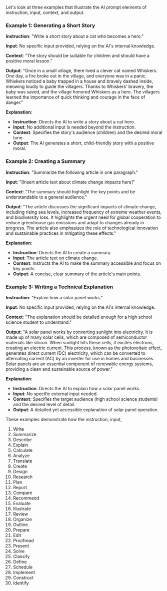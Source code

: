 Let's look at three examples that illustrate the AI prompt elements of instruction, input, context, and output.

### Example 1: Generating a Short Story

**Instruction**:
"Write a short story about a cat who becomes a hero."

**Input**:
No specific input provided, relying on the AI's internal knowledge.

**Context**:
"The story should be suitable for children and should have a positive moral lesson."

**Output**:
"Once in a small village, there lived a clever cat named Whiskers. One day, a fire broke out in the village, and everyone was in a panic. Whiskers noticed a baby trapped in a house and bravely dashed inside, meowing loudly to guide the villagers. Thanks to Whiskers' bravery, the baby was saved, and the village honored Whiskers as a hero. The villagers learned the importance of quick thinking and courage in the face of danger."

**Explanation**:
- **Instruction**: Directs the AI to write a story about a cat hero.
- **Input**: No additional input is needed beyond the instruction.
- **Context**: Specifies the story's audience (children) and the desired moral tone.
- **Output**: The AI generates a short, child-friendly story with a positive moral.

### Example 2: Creating a Summary

**Instruction**:
"Summarize the following article in one paragraph."

**Input**:
"[Insert article text about climate change impacts here]"

**Context**:
"The summary should highlight the key points and be understandable to a general audience."

**Output**:
"The article discusses the significant impacts of climate change, including rising sea levels, increased frequency of extreme weather events, and biodiversity loss. It highlights the urgent need for global cooperation to reduce greenhouse gas emissions and adapt to changes already in progress. The article also emphasizes the role of technological innovation and sustainable practices in mitigating these effects."

**Explanation**:
- **Instruction**: Directs the AI to create a summary.
- **Input**: The article text on climate change.
- **Context**: Instructs the AI to make the summary accessible and focus on key points.
- **Output**: A concise, clear summary of the article's main points.

### Example 3: Writing a Technical Explanation

**Instruction**:
"Explain how a solar panel works."

**Input**:
No specific input provided, relying on the AI's internal knowledge.

**Context**:
"The explanation should be detailed enough for a high school science student to understand."

**Output**:
"A solar panel works by converting sunlight into electricity. It is made up of many solar cells, which are composed of semiconductor materials like silicon. When sunlight hits these cells, it excites electrons, creating an electric current. This process, known as the photovoltaic effect, generates direct current (DC) electricity, which can be converted to alternating current (AC) by an inverter for use in homes and businesses. Solar panels are an essential component of renewable energy systems, providing a clean and sustainable source of power."

**Explanation**:
- **Instruction**: Directs the AI to explain how a solar panel works.
- **Input**: No specific external input needed.
- **Context**: Specifies the target audience (high school science students) and the desired level of detail.
- **Output**: A detailed yet accessible explanation of solar panel operation.

These examples demonstrate how the instruction, input,

1. Write
2. Summarize
3. Describe
4. Explain
5. Calculate
6. Analyze
7. Translate
8. Create
9. Design
10. Research
11. Plan
12. Report
13. Compare
14. Recommend
15. Evaluate
16. Illustrate
17. Review
18. Organize
19. Outline
20. Prepare
21. Edit
22. Proofread
23. Present
24. Solve
25. Classify
26. Define
27. Schedule
28. Implement
29. Construct
30. Identify